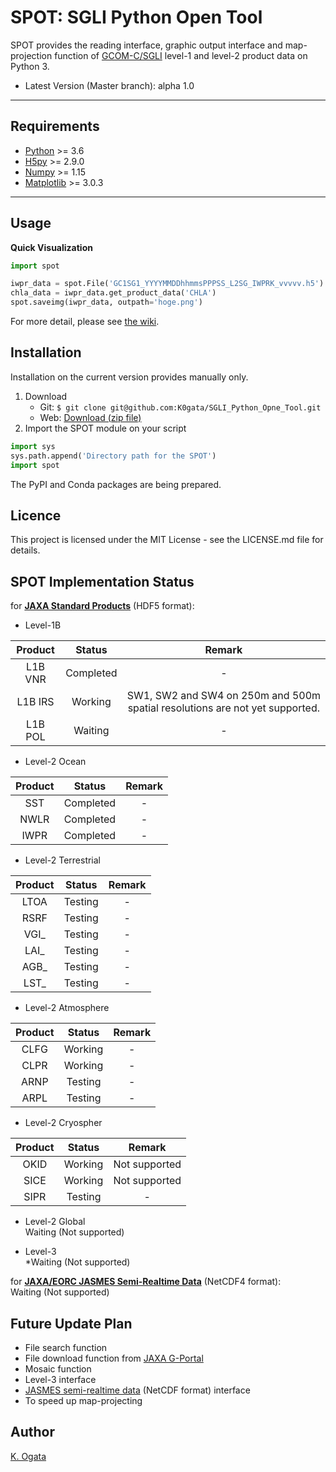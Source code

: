 # SPOT: SGLI Python Open Tool

SPOT provides the reading interface, graphic output interface and 
map-projection function of
[GCOM-C/SGLI](https://suzaku.eorc.jaxa.jp/GCOM_C/index.html) 
level-1 and level-2 product data on Python 3.
* Latest Version (Master branch): alpha 1.0

---

## Requirements
* [Python](https://www.python.org/) >= 3.6
* [H5py](https://www.h5py.org/) >= 2.9.0
* [Numpy](https://www.numpy.org/) >= 1.15
* [Matplotlib](https://matplotlib.org/) >= 3.0.3

***

## Usage

**Quick Visualization**
```python
import spot

iwpr_data = spot.File('GC1SG1_YYYYMMDDhhmmsPPPSS_L2SG_IWPRK_vvvvv.h5')
chla_data = iwpr_data.get_product_data('CHLA')
spot.saveimg(iwpr_data, outpath='hoge.png')
```

For more detail, please see [the wiki](https://github.com/K0gata/SGLI_Python_Open_Tool/wiki).

## Installation
Installation on the current version provides manually only. 


1. Download  
    * Git: `$ git clone git@github.com:K0gata/SGLI_Python_Opne_Tool.git`  
    * Web: [Download (zip file)](https://github.com/K0gata/SGLI_Python_Open_Tool/archive/master.zip)
2. Import the SPOT module on your script

```python
import sys
sys.path.append('Directory path for the SPOT')
import spot
```

The PyPI and Conda packages are being prepared.
 
 ## Licence
This project is licensed under the MIT License - see the LICENSE.md file for details.

## SPOT Implementation Status
for **[JAXA Standard Products](https://suzaku.eorc.jaxa.jp/GCOM_C/data/product_std.html)** (HDF5 format):
* Level-1B
  
|  Product | Status   | Remark |
|:--------:|:--------:|:---------:|
|  L1B VNR | Completed | - |
|  L1B IRS | Working   | SW1, SW2 and SW4 on 250m and 500m spatial resolutions are not yet supported. |
|  L1B POL | Waiting   | - |


* Level-2 Ocean
  
|  Product | Status   | Remark |
|:--------:|:--------:|:---------:|
|  SST  | Completed  | - |
|  NWLR | Completed  | - |
|  IWPR | Completed  | - |

* Level-2 Terrestrial
  
|  Product | Status   | Remark |
|:--------:|:--------:|:---------:|
|  LTOA | Testing  | - |
|  RSRF | Testing  | - |
|  VGI_ | Testing  | - |
|  LAI_ | Testing  | - |
|  AGB_ | Testing  | - |
|  LST_ | Testing  | - |

* Level-2 Atmosphere
  
|  Product | Status   | Remark |
|:--------:|:--------:|:---------:|
|  CLFG | Working  | - |
|  CLPR | Working  | - |
|  ARNP | Testing  | - |
|  ARPL | Testing  | - |

* Level-2 Cryospher

|  Product | Status   | Remark |
|:--------:|:--------:|:---------:|
|  OKID | Working  | Not supported |
|  SICE | Working  | Not supported |
|  SIPR | Testing  | - |

* Level-2 Global  
Waiting (Not supported)

* Level-3  
*Waiting (Not supported)

for **[JAXA/EORC JASMES Semi-Realtime Data](https://www.eorc.jaxa.jp/cgi-bin/jasmes/sgli_nrt/index.cgi)** (NetCDF4 format):  
Waiting (Not supported)

## Future Update Plan
* File search function
* File download function from [JAXA G-Portal](https://gportal.jaxa.jp/gpr/)
* Mosaic function
* Level-3 interface
* [JASMES semi-realtime data](https://www.eorc.jaxa.jp/cgi-bin/jasmes/sgli_nrt/index.cgi) 
(NetCDF format) interface
* To speed up map-projecting

## Author
[K. Ogata](https://github.com/K0gata)



